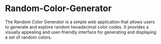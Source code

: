 # Random-Color-Generator
 The Random Color Generator is a simple web application that allows users to generate and explore random hexadecimal color codes. It provides a visually appealing and user-friendly interface for generating and displaying a set of random colors.
